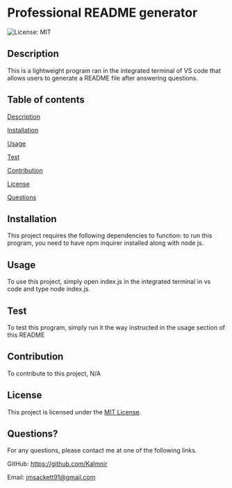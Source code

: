 # Professional README generator

  ![License: MIT](https://img.shields.io/badge/License-MIT-yellow.svg)
  
## Description
  This is a lightweight program ran in the integrated terminal of VS code that allows users to generate a README file after answering questions.
  
## Table of contents


[Description](#description)

[Installation](#installation)

[Usage](#usage)

[Test](#test)

[Contribution](#contribution)

[License](#license)

[Questions](#questions)
  
## Installation
  This project requires the following dependencies to function:  to run this program, you need to have npm inquirer installed along with node js.
  
## Usage
  To use this project, simply open index.js in the integrated terminal in vs code and type node index.js.
  
## Test
  To test this program, simply run it the way instructed in the usage section of this README
  
## Contribution
  To contribute to this project, N/A
  
## License
  This project is licensed under the [MIT License](https://opensource.org/licenses/MIT).

## Questions?
  For any questions, please contact me at one of the following links.

  GitHub: https://github.com/Kalmnir
  
Email: jmsackett91@gmail.com


